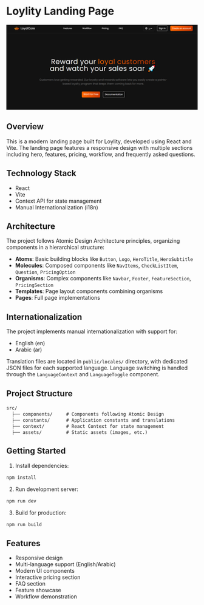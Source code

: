 # Loylity Landing Page

![Landing Page Screenshot](./src/assets/sc.png)

## Overview
This is a modern landing page built for Loylity, developed using React and Vite. The landing page features a responsive design with multiple sections including hero, features, pricing, workflow, and frequently asked questions.

## Technology Stack
- React
- Vite
- Context API for state management
- Manual Internationalization (i18n)

## Architecture
The project follows Atomic Design Architecture principles, organizing components in a hierarchical structure:

- **Atoms**: Basic building blocks like `Button`, `Logo`, `HeroTitle`, `HeroSubtitle`
- **Molecules**: Composed components like `NavItems`, `CheckListItem`, `Question`, `PricingOption`
- **Organisms**: Complex components like `Navbar`, `Footer`, `FeatureSection`, `PricingSection`
- **Templates**: Page layout components combining organisms
- **Pages**: Full page implementations

## Internationalization
The project implements manual internationalization with support for:
- English (en)
- Arabic (ar)

Translation files are located in `public/locales/` directory, with dedicated JSON files for each supported language. Language switching is handled through the `LanguageContext` and `LanguageToggle` component.

## Project Structure
```
src/
  ├── components/     # Components following Atomic Design
  ├── constants/      # Application constants and translations
  ├── context/        # React Context for state management
  ├── assets/         # Static assets (images, etc.)
```

## Getting Started

1. Install dependencies:
```bash
npm install
```

2. Run development server:
```bash
npm run dev
```

3. Build for production:
```bash
npm run build
```

## Features
- Responsive design
- Multi-language support (English/Arabic)
- Modern UI components
- Interactive pricing section
- FAQ section
- Feature showcase
- Workflow demonstration